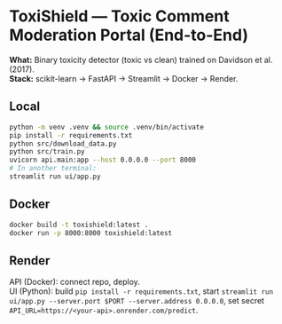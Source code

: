 # ToxiShield — Toxic Comment Moderation Portal (End-to-End)

**What:** Binary toxicity detector (toxic vs clean) trained on Davidson et al. (2017).  
**Stack:** scikit-learn → FastAPI → Streamlit → Docker → Render.

## Local
```bash
python -m venv .venv && source .venv/bin/activate
pip install -r requirements.txt
python src/download_data.py
python src/train.py
uvicorn api.main:app --host 0.0.0.0 --port 8000
# In another terminal:
streamlit run ui/app.py
```

## Docker
```bash
docker build -t toxishield:latest .
docker run -p 8000:8000 toxishield:latest
```

## Render
API (Docker): connect repo, deploy.  
UI (Python): build `pip install -r requirements.txt`, start `streamlit run ui/app.py --server.port $PORT --server.address 0.0.0.0`, set secret `API_URL=https://<your-api>.onrender.com/predict`.
